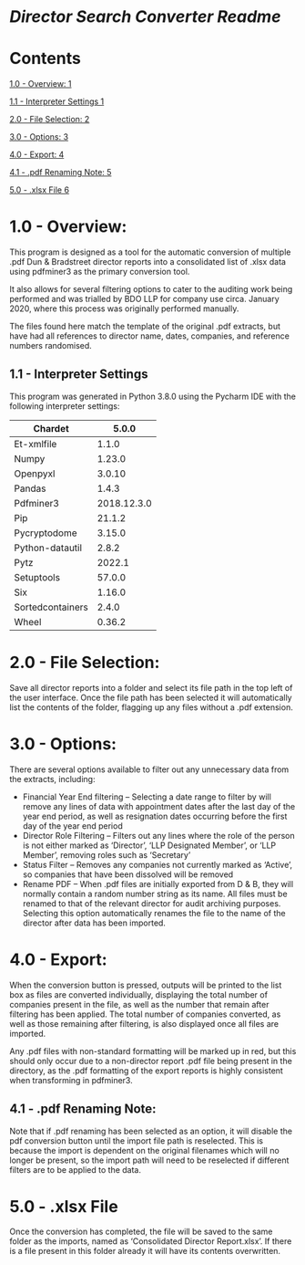 ﻿# ***Director Search Converter Readme***
# Contents
[1.0 - Overview:	1](#_Toc111577249)

[1.1 - Interpreter Settings	1](#_Toc111577250)

[2.0 - File Selection:	2](#_Toc111577251)

[3.0 - Options:	3](#_Toc111577252)

[4.0 - Export:	4](#_Toc111577253)

[4.1 - .pdf Renaming Note:	5](#_Toc111577254)

[5.0 - .xlsx File	6](#_Toc111577255)



# 1.0 - Overview:
This program is designed as a tool for the automatic conversion of multiple .pdf Dun & Bradstreet director reports into a consolidated list of .xlsx data using pdfminer3 as the primary conversion tool. 

It also allows for several filtering options to cater to the auditing work being performed and was trialled by BDO LLP for company use circa. January 2020, where this process was originally performed manually.

The files found here match the template of the original .pdf extracts, but have had all references to director name, dates, companies, and reference numbers randomised.
## 1.1 - Interpreter Settings
This program was generated in Python 3.8.0 using the Pycharm IDE with the following interpreter settings:

|Chardet|5.0.0|
| - | - |
|Et-xmlfile|1.1.0|
|Numpy|1.23.0|
|Openpyxl|3.0.10|
|Pandas|1.4.3|
|Pdfminer3|2018.12.3.0|
|Pip|21.1.2|
|Pycryptodome|3.15.0|
|Python-datautil|2.8.2|
|Pytz|2022.1|
|Setuptools|57.0.0|
|Six|1.16.0|
|Sortedcontainers|2.4.0|
|Wheel|0.36.2|


# 2.0 - File Selection:
Save all director reports into a folder and select its file path in the top left of the user interface. Once the file path has been selected it will automatically list the contents of the folder, flagging up any files without a .pdf extension.


# 3.0 - Options:
There are several options available to filter out any unnecessary data from the extracts, including:

- Financial Year End filtering – Selecting a date range to filter by will remove any lines of data with appointment dates after the last day of the year end period, as well as resignation dates occurring before the first day of the year end period
- Director Role Filtering – Filters out any lines where the role of the person is not either marked as ‘Director’, ‘LLP Designated Member’, or ‘LLP Member’, removing roles such as ‘Secretary’
- Status Filter – Removes any companies not currently marked as ‘Active’, so companies that have been dissolved will be removed
- Rename PDF – When .pdf files are initially exported from D & B, they will normally contain a random number string as its name. All files must be renamed to that of the relevant director for audit archiving purposes. Selecting this option automatically renames the file to the name of the director after data has been imported.


# 4.0 - Export:
When the conversion button is pressed, outputs will be printed to the list box as files are converted individually, displaying the total number of companies present in the file, as well as the number that remain after filtering has been applied. The total number of companies converted, as well as those remaining after filtering, is also displayed once all files are imported.

Any .pdf files with non-standard formatting will be marked up in red, but this should only occur due to a non-director report .pdf file being present in the directory, as the .pdf formatting of the export reports is highly consistent when transforming in pdfminer3.


## 4.1 - .pdf Renaming Note:
Note that if .pdf renaming has been selected as an option, it will disable the pdf conversion button until the import file path is reselected. This is because the import is dependent on the original filenames which will no longer be present, so the import path will need to be reselected if different filters are to be applied to the data.



# 5.0 - .xlsx File
Once the conversion has completed, the file will be saved to the same folder as the imports, named as ‘Consolidated Director Report.xlsx’. If there is a file present in this folder already it will have its contents overwritten.

